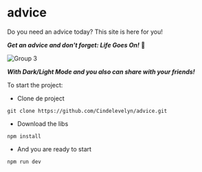 # advice

Do you need an advice today? This site is here for you!

___Get an advice and don't forget: Life Goes On!___ 🍃

![Group 3](https://user-images.githubusercontent.com/60244854/217936421-afe18427-ee18-45d3-aae8-27d3be5662e3.png)


___With Dark/Light Mode and you also can share with your friends!___

To start the project:

- Clone de project

```
git clone https://github.com/Cindelevelyn/advice.git
```

- Download the libs

```
npm install
```

- And you are ready to start

```
npm run dev
```



